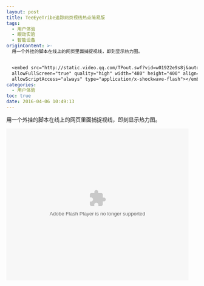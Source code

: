 ```yaml
---
layout: post
title: TeeEyeTribe追踪网页视线热点简易版
tags:
  - 用户体验
  - 眼动实验
  - 智能设备
originContent: >-
  用一个外挂的脚本在线上的网页里面捕捉视线，即刻显示热力图。


  <embed src="http://static.video.qq.com/TPout.swf?vid=w01922e9s8j&auto=0"
  allowFullScreen="true" quality="high" width="480" height="400" align="middle"
  allowScriptAccess="always" type="application/x-shockwave-flash"></embed>
categories:
  - 用户体验
toc: true
date: 2016-04-06 10:49:13
---
```


用一个外挂的脚本在线上的网页里面捕捉视线，即刻显示热力图。

<embed src="http://static.video.qq.com/TPout.swf?vid=w01922e9s8j&auto=0" allowFullScreen="true" quality="high" width="480" height="400" align="middle" allowScriptAccess="always" type="application/x-shockwave-flash"></embed>